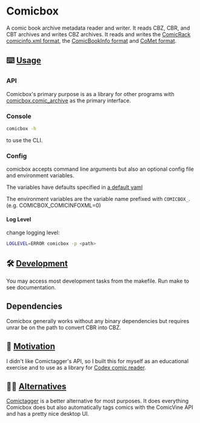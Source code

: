 # Comicbox

A comic book archive metadata reader and writer. It reads CBZ, CBR, and CBT
archives and writes CBZ archives. It reads and writes the
[ComicRack comicinfo.xml format](https://wiki.mobileread.com/wiki/ComicRack#Metadata),
the [ComicBookInfo format](https://code.google.com/archive/p/comicbookinfo/)
and [CoMet format](https://github.com/wdhongtw/comet-utils).

## ⌨️ <a href="usage">Usage</a>

### API

Comicbox's primary purpose is as a library for other programs with [comicbox.comic_archive](https://github.com/ajslater/comicbox/blob/main/comicbox/comic_archive.py) as the primary interface.

### Console

```sh
comicbox -h
```

to use the CLI.

### Config

comicbox accepts command line arguments but also an optional config file
and environment variables.

The variables have defaults specified in
[a default yaml](https://github.com/ajslater/comicbox/blob/master/comicbox/config_default.yaml)

The environment variables are the variable name prefixed with `COMICBOX_`. (e.g. COMICBOX_COMICINFOXML=0)

#### Log Level

change logging level:

```sh
LOGLEVEL=ERROR comicbox -p <path>
```

## 🛠 <a href="development">Development</a>

You may access most development tasks from the makefile. Run make to see documentation.

## Dependencies

Comicbox generally works without any binary dependencies but requires unrar be on the path to convert CBR into CBZ.

## 🤔 <a href="motivation">Motivation</a>

I didn't like Comictagger's API, so I built this for myself as an educational exercise and to use as a library for [Codex comic reader](https://github.com/ajslater/codex/).

## 👍🏻 <a href="alternative">Alternatives</a>

[Comictagger](https://github.com/comictagger/comictagger) is a better alternative for most purposes. It does everything Comicbox does but also automatically tags comics with the ComicVine API and has a pretty nice desktop UI.
